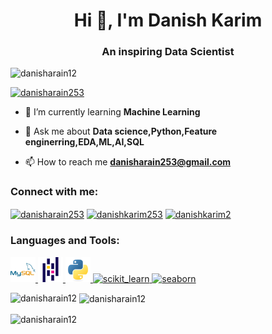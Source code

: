 # <h1 align="center">Hi 👋, I'm Danish Karim</h1>
<h3 align="center">An inspiring Data Scientist</h3>

<p align="left"> <img src="https://komarev.com/ghpvc/?username=danisharain12&label=Profile%20views&color=0e75b6&style=flat" alt="danisharain12" /> </p>

<p align="left"> <a href="https://twitter.com/danisharain253" target="blank"><img src="https://img.shields.io/twitter/follow/danisharain253?logo=twitter&style=for-the-badge" alt="danisharain253" /></a> </p>

- 🌱 I’m currently learning **Machine Learning**

- 💬 Ask me about **Data science,Python,Feature enginerring,EDA,ML,AI,SQL**

- 📫 How to reach me **danisharain253@gmail.com**

<h3 align="left">Connect with me:</h3>
<p align="left">
<a href="https://twitter.com/danisharain253" target="blank"><img align="center" src="https://raw.githubusercontent.com/rahuldkjain/github-profile-readme-generator/master/src/images/icons/Social/twitter.svg" alt="danisharain253" height="30" width="40" /></a>
<a href="https://linkedin.com/in/danishkarim253" target="blank"><img align="center" src="https://raw.githubusercontent.com/rahuldkjain/github-profile-readme-generator/master/src/images/icons/Social/linked-in-alt.svg" alt="danishkarim253" height="30" width="40" /></a>
<a href="https://kaggle.com/danishkarim2" target="blank"><img align="center" src="https://raw.githubusercontent.com/rahuldkjain/github-profile-readme-generator/master/src/images/icons/Social/kaggle.svg" alt="danishkarim2" height="30" width="40" /></a>
</p>

<h3 align="left">Languages and Tools:</h3>
<p align="left"> <a href="https://www.mysql.com/" target="_blank" rel="noreferrer"> <img src="https://raw.githubusercontent.com/devicons/devicon/master/icons/mysql/mysql-original-wordmark.svg" alt="mysql" width="40" height="40"/> </a> <a href="https://pandas.pydata.org/" target="_blank" rel="noreferrer"> <img src="https://raw.githubusercontent.com/devicons/devicon/2ae2a900d2f041da66e950e4d48052658d850630/icons/pandas/pandas-original.svg" alt="pandas" width="40" height="40"/> </a> <a href="https://www.python.org" target="_blank" rel="noreferrer"> <img src="https://raw.githubusercontent.com/devicons/devicon/master/icons/python/python-original.svg" alt="python" width="40" height="40"/> </a> <a href="https://scikit-learn.org/" target="_blank" rel="noreferrer"> <img src="https://upload.wikimedia.org/wikipedia/commons/0/05/Scikit_learn_logo_small.svg" alt="scikit_learn" width="40" height="40"/> </a> <a href="https://seaborn.pydata.org/" target="_blank" rel="noreferrer"> <img src="https://seaborn.pydata.org/_images/logo-mark-lightbg.svg" alt="seaborn" width="40" height="40"/> </a> </p>

<p><img align="left" src="https://github-readme-stats.vercel.app/api/top-langs?username=danisharain12&show_icons=true&locale=en&layout=compact" alt="danisharain12" /></p>

<p>&nbsp;<img align="center" src="https://github-readme-stats.vercel.app/api?username=danisharain12&show_icons=true&locale=en" alt="danisharain12" /></p>

<p><img align="center" src="https://github-readme-streak-stats.herokuapp.com/?user=danisharain12&" alt="danisharain12" /></p>

